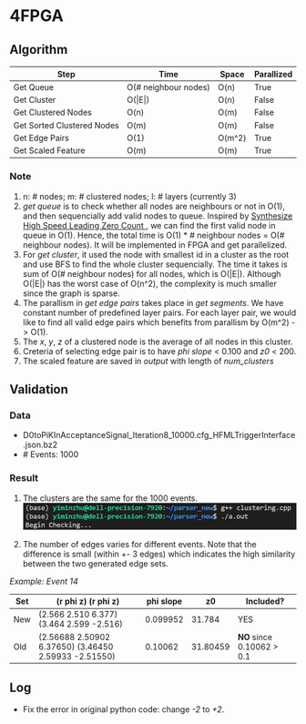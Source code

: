 # 4FPGA

## Algorithm

| Step | Time | Space | Parallized |
| --------------- | --------------- | --------------- | --------------- |
| Get Queue | O(# neighbour nodes) | O(n) | True |
| Get Cluster | O(\|E\|) | O(n) | False |
| Get Clustered Nodes | O(n) | O(m) | False |
| Get Sorted Clustered Nodes | O(m) | O(m) | False |
| Get Edge Pairs | O(1) | O(m^2) | True |
| Get Scaled Feature | O(m) | O(m) | True |

### Note
1. n: \# nodes; m: \# clustered nodes; l: \# layers (currently 3)
2. *get queue* is to check whether all nodes are neighbours or not in O(1), and then sequencially add valid nodes to queue. Inspired by [Synthesize High Speed Leading Zero Count ](https://electronics.stackexchange.com/questions/196914/verilog-synthesize-high-speed-leading-zero-count), we can find the first valid node in queue in O(1). Hence, the total time is O(1) \* # neighbour nodes = O(# neighbour nodes). It will be implemented in FPGA and get parallelized.
3. For *get cluster*, it used the node with smallest id in a cluster as the root and use BFS to find the whole cluster sequencially. The time it takes is sum of O(# neighbour nodes) for all nodes, which is O(|E|). Although O(|E|) has the worst case of O(n^2),  the complexity is much smaller since the graph is sparse.
4. The parallism in *get edge pairs* takes place in *get segments*. We have constant number of predefined layer pairs. For each layer pair, we would like to find all valid edge pairs which benefits from parallism by O(m^2) -> O(1).
5. The *x*, *y*, *z* of a clustered node is the average of all nodes in this cluster.
6. Creteria of selecting edge pair is to have *phi slope* < 0.100 and *z0* < 200.
7. The scaled feature are saved in *output* with length of *num_clusters*

## Validation
### Data
* D0toPiKInAcceptanceSignal_Iteration8_10000.cfg_HFMLTriggerInterface.json.bz2
* \# Events: 1000
### Result
1. The clusters are the same for the 1000 events.
![Output](img/compareDifference.png)

2. The number of edges varies for different events. Note that the difference is small (within +- 3 edges) which indicates the high similarity between the two generated edge sets.

*Example: Event 14*

| Set | (r phi z) (r phi z) | phi slope | z0 | Included? |
| --------------- | --------------- | --------------- | --------------- | --------------- |
| New | (2.566 2.510 6.377) (3.464 2.599 -2.516) | 0.099952 | 31.784 | YES |
| Old | (2.56688 2.50902 6.37650) (3.46450 2.59933 -2.51550) | 0.10062 | 31.80459 | **NO** since 0.10062 > 0.1 |

## Log
* Fix the error in original python code: change *-2* to *+2*.
